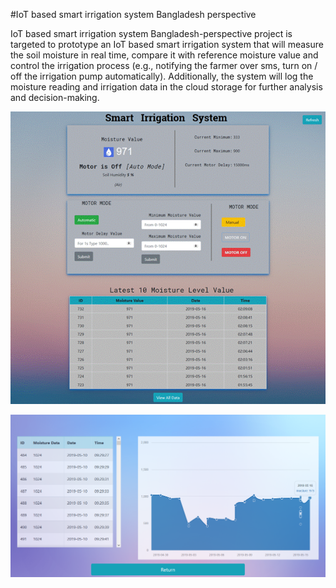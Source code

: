 #IoT based smart irrigation system Bangladesh perspective

IoT based smart irrigation system Bangladesh-perspective project is targeted to prototype an IoT based smart irrigation system that will measure the soil moisture in real time, compare it with reference moisture value and control the irrigation process (e.g., notifying the farmer over sms, turn on / off the irrigation pump automatically). Additionally, the system will log the moisture reading and irrigation data in the cloud storage for further analysis and decision-making.

![home page](https://github.com/smrahman0009/IoT-based-smart-irrigation-system-Bangladesh-perspective/blob/master/screen%20shots/home.jpg)

![all data](https://github.com/smrahman0009/IoT-based-smart-irrigation-system-Bangladesh-perspective/blob/master/screen%20shots/home.png)

